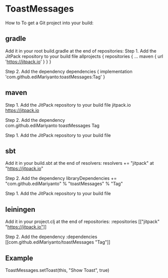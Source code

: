 # ToastMessages

How to
To get a Git project into your build:

## gradle
Add it in your root build.gradle at the end of repositories:
Step 1. Add the JitPack repository to your build file
	allprojects {
		repositories {
			...
			maven { url 'https://jitpack.io' }
		}
	}
	
Step 2. Add the dependency
	dependencies {
	        implementation 'com.github.ediMariyanto:toastMessages:Tag'
	}
	
## maven
Step 1. Add the JitPack repository to your build file
	<repositories>
		<repository>
		    <id>jitpack.io</id>
		    <url>https://jitpack.io</url>
		</repository>
	</repositories>	
	
Step 2. Add the dependency	
	<dependency>
	    <groupId>com.github.ediMariyanto</groupId>
	    <artifactId>toastMessages</artifactId>
	    <version>Tag</version>
	</dependency>
	
	
Step 1. Add the JitPack repository to your build file

## sbt
Add it in your build.sbt at the end of resolvers: 
    resolvers += "jitpack" at "https://jitpack.io"
        
Step 2. Add the dependency
	libraryDependencies += "com.github.ediMariyanto" % "toastMessages" % "Tag"		
	
	
Step 1. Add the JitPack repository to your build file

## leiningen
Add it in your project.clj at the end of repositories:
    :repositories [["jitpack" "https://jitpack.io"]]
           
Step 2. Add the dependency
	:dependencies [[com.github.ediMariyanto/toastMessages "Tag"]]		
	
	

## Example
  ToastMessages.setToast(this, "Show Toast", true)
    
